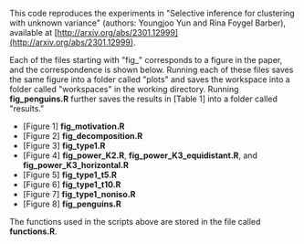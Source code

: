 This code reproduces the experiments in "Selective inference for clustering with unknown variance" (authors: Youngjoo Yun and Rina Foygel Barber), available at [http://arxiv.org/abs/2301.12999](http://arxiv.org/abs/2301.12999). 

Each of the files starting with "fig_" corresponds to a figure in the paper, and the correspondence is shown below. Running each of these files saves the same figure into a folder called "plots" and saves the workspace into a folder called "workspaces" in the working directory. Running **fig_penguins.R** further saves the results in [Table 1] into a folder called "results." 

* [Figure 1] **fig_motivation.R**
* [Figure 2] **fig_decomposition.R**
* [Figure 3] **fig_type1.R**
* [Figure 4] **fig_power_K2.R**, **fig_power_K3_equidistant.R**, and **fig_power_K3_horizontal.R**
* [Figure 5] **fig_type1_t5.R**
* [Figure 6] **fig_type1_t10.R**
* [Figure 7] **fig_type1_noniso.R**
* [Figure 8] **fig_penguins.R**

The functions used in the scripts above are stored in the file called **functions.R**.
